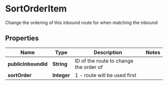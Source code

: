 

# SortOrderItem

Change the ordering of this inbound route for when matching the inbound

## Properties

| Name | Type | Description | Notes |
|------------ | ------------- | ------------- | -------------|
|**publicInboundId** | **String** | ID of the route to change the order of |  |
|**sortOrder** | **Integer** | 1 - route will be used first |  |



